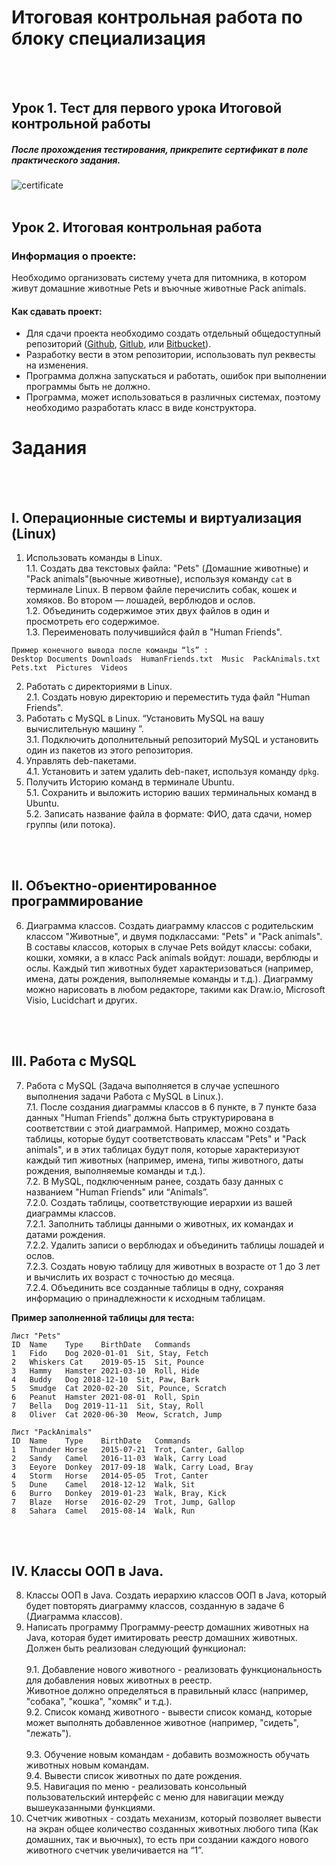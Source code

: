 # Итоговая контрольная работа по блоку специализация
<br><br>
## Урок 1. Тест для первого урока Итоговой контрольной работы
##### После прохождения тестирования, прикрепите сертификат в поле практического задания.
![certificate](https://i.ibb.co/m8St8xT/2024334-2705631-final-test-en.jpg "certificate")
<br><br>
## Урок 2. Итоговая контрольная работа
 
### Информация о проекте:  
Необходимо организовать систему учета для питомника, в котором живут домашние животные Pets и въючные животные Pack animals. 

#### Как сдавать проект:
 - Для сдачи проекта необходимо создать отдельный общедоступный репозиторий ([Github](https://github.com/), [Gitlub](https://about.gitlab.com/), или [Bitbucket](https://bitbucket.org/)). 
 - Разработку вести в этом репозитории, использовать пул реквесты на изменения. 
 - Программа должна запускаться и работать, ошибок при выполнении программы быть не должно. 
 - Программа, может использоваться в различных системах, поэтому необходимо разработать класс в виде конструктора.


# Задания
<br><br>
## I. Операционные системы и виртуализация (Linux)

1. Использовать команды в Linux.<br>
1.1. Создать два текстовых файла: "Pets" (Домашние животные) и "Pack animals"(вьючные животные), используя команду `cat` в терминале Linux. В первом файле перечислить собак, кошек и хомяков. Во втором — лошадей, верблюдов и ослов.<br>
1.2. Объединить содержимое этих двух файлов в один и просмотреть его содержимое.<br>
1.3. Переименовать получившийся файл в "Human Friends".

```
Пример конечного вывода после команды “ls” :
Desktop Documents Downloads  HumanFriends.txt  Music  PackAnimals.txt  Pets.txt  Pictures  Videos

```

2.  Работать с директориями в Linux.<br>
2.1. Создать новую директорию и переместить туда файл "Human Friends".<br>
3. Работать с MySQL в Linux. “Установить MySQL на вашу вычислительную машину ”.<br>
3.1. Подключить дополнительный репозиторий MySQL и установить один из пакетов из этого репозитория.<br>
4. Управлять deb-пакетами.<br>
4.1. Установить и затем удалить deb-пакет, используя команду `dpkg`.
5. Получить Историю команд в терминале Ubuntu.<br>
5.1. Сохранить и выложить историю ваших терминальных команд в Ubuntu.<br>
5.2. Записать название файла в формате: ФИО, дата сдачи, номер группы (или потока).

<br><br>
## II. Объектно-ориентированное программирование 

6. Диаграмма классов. Создать диаграмму классов с родительским классом "Животные", и двумя подклассами: "Pets" и "Pack animals".
В составы классов, которых в случае Pets войдут классы: собаки, кошки, хомяки,  а в класс Pack animals войдут:  лошади, верблюды и ослы.
Каждый тип животных будет характеризоваться (например, имена, даты рождения, выполняемые команды и т.д.).  Диаграмму можно нарисовать в любом редакторе, такими как Draw.io, Microsoft Visio, Lucidchart  и других.

<br><br>
## III. Работа с MySQL 

7.  Работа с MySQL (Задача выполняется в случае успешного выполнения задачи Работа с MySQL в Linux.).<br>
7.1. После создания диаграммы классов в 6 пункте, в 7 пункте база данных "Human Friends" должна быть структурирована в соответствии с этой диаграммой. Например, можно создать таблицы, которые будут соответствовать классам "Pets" и "Pack animals", и в этих таблицах будут поля, которые характеризуют каждый тип животных (например, имена, типы животного, даты рождения, выполняемые команды и т.д.).<br>
7.2.  В MySQL, подключенным ранее,  создать базу данных с названием "Human Friends" или “Animals”.<br>
7.2.0. Создать таблицы, соответствующие иерархии из вашей диаграммы классов.<br>
7.2.1. Заполнить таблицы данными о животных, их командах и датами рождения.<br>
7.2.2.  Удалить записи о верблюдах и объединить таблицы лошадей и ослов.<br>
7.2.3.  Создать новую таблицу для животных в возрасте от 1 до 3 лет и вычислить их возраст с точностью до месяца.<br>
7.2.4.  Объединить все созданные таблицы в одну, сохраняя информацию о принадлежности к исходным таблицам.

**Пример заполненной таблицы для теста:**

```
Лист "Pets"
ID	Name	Type	BirthDate	Commands
1	Fido	Dog	2020-01-01	Sit, Stay, Fetch
2	Whiskers Cat	2019-05-15	Sit, Pounce
3	Hammy	Hamster	2021-03-10	Roll, Hide
4	Buddy	Dog	2018-12-10	Sit, Paw, Bark
5	Smudge	Cat	2020-02-20	Sit, Pounce, Scratch
6	Peanut	Hamster	2021-08-01	Roll, Spin
7	Bella	Dog	2019-11-11	Sit, Stay, Roll
8	Oliver	Cat	2020-06-30	Meow, Scratch, Jump
```
 
 ```
Лист "PackAnimals"
ID	Name	Type	BirthDate	Commands
1	Thunder	Horse	2015-07-21	Trot, Canter, Gallop
2	Sandy	Camel	2016-11-03	Walk, Carry Load
3	Eeyore	Donkey	2017-09-18	Walk, Carry Load, Bray
4	Storm	Horse	2014-05-05	Trot, Canter
5	Dune	Camel	2018-12-12	Walk, Sit
6	Burro	Donkey	2019-01-23	Walk, Bray, Kick
7	Blaze	Horse	2016-02-29	Trot, Jump, Gallop
8	Sahara	Camel	2015-08-14	Walk, Run
```

<br><br>
## IV. Классы ООП в Java.

8.  Классы ООП в Java. Создать иерархию классов ООП в Java, который будет повторять диаграмму классов, созданную в задаче 6 (Диаграмма классов).<br>
9.  Написать программу Программу-реестр домашних животных на Java, которая будет имитировать реестр домашних животных.  Должен быть реализован следующий функционал:<br>    
9.1. Добавление нового животного   -  реализовать функциональность для добавления новых животных в реестр.<br> 
Животное должно определяться в правильный класс (например, "собака", "кошка", "хомяк" и т.д.).<br>
9.2. Список команд животного   -  вывести список команд,  которые может выполнять добавленное животное (например, "сидеть", "лежать").<br>        
9.3. Обучение новым командам  - добавить возможность обучать животных новым командам.<br>
9.4. Вывести список животных по дате рождения.<br>
9.5. Навигация по меню - реализовать консольный пользовательский интерфейс с меню для навигации между вышеуказанными функциями.<br>   
10. Счетчик животных  - создать механизм, который позволяет вывести на экран общее количество созданных животных любого типа  (Как домашних, так и вьючных), то есть при создании каждого нового животного счетчик увеличивается на “1”.
